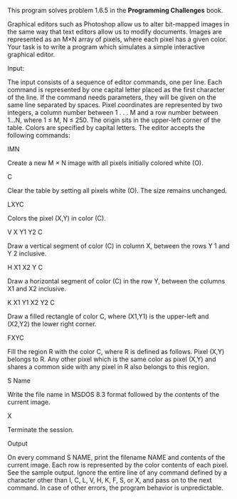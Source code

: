 This program solves problem 1.6.5 in the **Programming Challenges** book.

Graphical editors such as Photoshop allow us to alter bit-mapped images in the same way that text editors allow us to modify documents. Images are represented as an M×N array of pixels, where each pixel has a given color.
Your task is to write a program which simulates a simple interactive graphical editor.

Input:

The input consists of a sequence of editor commands, one per line. Each command is represented by one capital letter placed as the first character of the line. If the command needs parameters, they will be given on the same line separated by spaces.
Pixel coordinates are represented by two integers, a column number between 1 . . . M and a row number between 1...N, where 1 ≤ M, N ≤ 250. The origin sits in the upper-left corner of the table. Colors are specified by capital letters.
The editor accepts the following commands:

IMN

Create a new M × N image with all pixels initially colored white (O).

C

Clear the table by setting all pixels white (O). The size remains unchanged.

LXYC

Colors the pixel (X,Y) in color (C).

V X Y1 Y2 C

Draw a vertical segment of color (C) in column X, between the rows Y 1 and Y 2 inclusive.

H X1 X2 Y C

Draw a horizontal segment of color (C) in the row Y, between the columns X1 and X2 inclusive.

K X1 Y1 X2 Y2 C

Draw a filled rectangle of color C, where (X1,Y1) is the upper-left and (X2,Y2) the lower right corner.

FXYC

Fill the region R with the color C, where R is defined as follows. Pixel (X,Y) belongs to R. Any other pixel which is the same color as pixel (X,Y) and shares a common side with any pixel in R also belongs to this region.

S Name

Write the file name in MSDOS 8.3 format followed by the contents of the current image.

X

Terminate the session.

Output

On every command S NAME, print the filename NAME and contents of the current image. Each row is represented by the color contents of each pixel. See the sample output.
Ignore the entire line of any command defined by a character other than I, C, L, V, H, K, F, S, or X, and pass on to the next command. In case of other errors, the program behavior is unpredictable.
